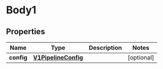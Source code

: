 
# Body1

## Properties
Name | Type | Description | Notes
------------ | ------------- | ------------- | -------------
**config** | [**V1PipelineConfig**](V1PipelineConfig.md) |  |  [optional]



